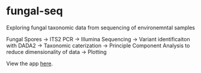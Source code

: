 # fungal-seq
Exploring fungal taxonomic data from sequencing of environemntal samples

Fungal Spores -> ITS2 PCR -> Illumina Sequencing -> Variant identificaiton with DADA2 -> Taxonomic caterization -> Principle Component Analysis to reduce dimensionality of data -> Plotting

View the app [here](https://ryantaylor.shinyapps.io/fungal-seq/).